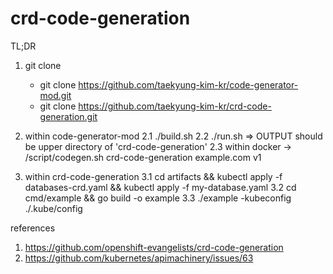 # crd-code-generation

TL;DR

1. git clone
    - git clone https://github.com/taekyung-kim-kr/code-generator-mod.git
    - git clone https://github.com/taekyung-kim-kr/crd-code-generation.git

2. within code-generator-mod
2.1 ./build.sh
2.2 ./run.sh => OUTPUT should be upper directory of 'crd-code-generation'
2.3 within docker -> /script/codegen.sh crd-code-generation example.com v1

3. within crd-code-generation
3.1 cd artifacts && kubectl apply -f databases-crd.yaml && kubectl apply -f my-database.yaml
3.2 cd cmd/example && go build -o example
3.3 ./example -kubeconfig ./.kube/config

references
1. https://github.com/openshift-evangelists/crd-code-generation
2. https://github.com/kubernetes/apimachinery/issues/63
